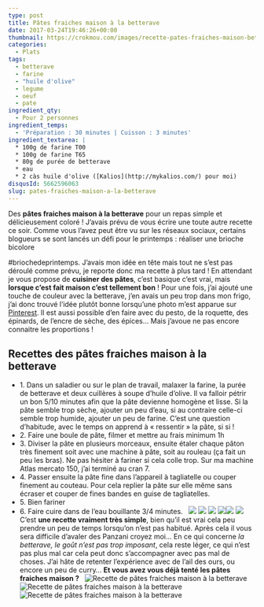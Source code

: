 ```yaml
---
type: post
title: Pâtes fraiches maison à la betterave
date: 2017-03-24T19:46:26+00:00
thumbnail: https://crokmou.com/images/recette-pates-fraiches-maison-betterave-crokmou-blog-cuisine-voyage-1-8.jpg
categories:
  - Plats
tags:
  - betterave
  - farine
  - "huile d'olive"
  - legume
  - oeuf
  - pate
ingredient_qty:
  - Pour 2 personnes
ingredient_temps:
  - 'Préparation : 30 minutes | Cuisson : 3 minutes'
ingredient_textarea: |
  * 100g de farine T00
  * 100g de farine T65
  * 80g de purée de betterave
  * eau
  * 2 càs huile d'olive ([Kalios](http://mykalios.com/) pour moi)
disqusId: 5662596063
slug: pates-fraiches-maison-a-la-betterave
---
```


Des **pâtes fraiches maison à la betterave** pour un repas simple et délicieusement coloré ! J’avais prévu de vous écrire une toute autre recette ce soir. Comme vous l’avez peut être vu sur les réseaux sociaux, certains blogueurs se sont lancés un défi pour le printemps : réaliser une brioche bicolore

#briochedeprintemps. J’avais mon idée en tête mais tout ne s’est pas déroulé comme prévu, je reporte donc ma recette à plus tard ! En attendant je vous propose de **cuisiner des pâtes**, c’est basique c’est vrai, mais **lorsque c’est fait maison c’est tellement bon** ! Pour une fois, j’ai ajouté une touche de couleur avec la betterave, j’en avais un peu trop dans mon frigo, j’ai donc trouvé l’idée plutôt bonne lorsqu’une photo m’est apparue sur [Pinterest](https://www.pinterest.com/blogcrokmou/). Il est aussi possible d’en faire avec du pesto, de la roquette, des épinards, de l’encre de sèche, des épices… Mais j’avoue ne pas encore connaitre les proportions !

## **Recettes des pâtes fraiches maison à la betterave**

* 1\. Dans un saladier ou sur le plan de travail, malaxer la farine, la purée de betterave et deux cuillères à soupe d’huile d’olive. Il va falloir pétrir un bon 5/10 minutes afin que la pâte devienne homogène et lisse. Si la pâte semble trop sèche, ajouter un peu d’eau, si au contraire celle-ci semble trop humide, ajouter un peu de farine. C’est une question d’habitude, avec le temps on apprend à « ressentir » la pâte, si si !
* 2\. Faire une boule de pâte, filmer et mettre au frais minimum 1h
* 3\. Diviser la pâte en plusieurs morceaux, ensuite étaler chaque pâton très finement soit avec une machine à pâte, soit au rouleau (ça fait un peu les bras). Ne pas hésiter à fariner si cela colle trop. Sur ma machine Atlas mercato 150, j’ai terminé au cran 7.
* 4\. Passer ensuite la pâte fine dans l’appareil à tagliatelle ou couper finement au couteau. Pour cela replier la pâte sur elle même sans écraser et couper de fines bandes en guise de tagliatelles.
* 5\. Bien fariner
* 6\. Faire cuire dans de l’eau bouillante 3/4 minutes.   ![](https://crokmou.com/images/recette-pates-fraiches-maison-betterave-crokmou-blog-cuisine-voyage-1_fiw2ne.jpg) ![](https://crokmou.com/images/recette-pates-fraiches-maison-betterave-crokmou-blog-cuisine-voyage-1-1_fmdjxd.jpg) ![](https://crokmou.com/images/recette-pates-fraiches-maison-betterave-crokmou-blog-cuisine-voyage-1-2_tbnj7b.jpg) ![](https://crokmou.com/images/recette-pates-fraiches-maison-betterave-crokmou-blog-cuisine-voyage-1-10_ikas9q.jpg)![](https://crokmou.com/images/recette-pates-fraiches-maison-betterave-crokmou-blog-cuisine-voyage-1-4_zl8sm6.jpg) ![](https://crokmou.com/images/recette-pates-fraiches-maison-betterave-crokmou-blog-cuisine-voyage-1-3_m2tvxx.jpg)   C’est **une recette vraiment très simple**, bien qu’il est vrai cela peu prendre un peu de temps lorsqu’on n’est pas habitué. Après cela il vous sera difficile d’avaler des Panzani croyez moi… En ce qui concerne _la betterave, le goût n’est pas trop imposant_, cela reste léger, ce qui n’est pas plus mal car cela peut donc s’accompagner avec pas mal de choses. J’ai hâte de retenter l’expérience avec de l’ail des ours, ou encore un peu de curry… **Et vous avez vous déjà tenté les pâtes fraiches maison ?**   ![Recette de pâtes fraiches maison à la betterave](https://crokmou.com/images/recette-pates-fraiches-maison-betterave-crokmou-blog-cuisine-voyage-1-6_zupjii.jpg "Recette de pâtes fraiches maison à la betterave") ![Recette de pâtes fraiches maison à la betterave](https://crokmou.com/images/recette-pates-fraiches-maison-betterave-crokmou-blog-cuisine-voyage-1-5_eys6of.jpg "Recette de pâtes fraiches maison à la betterave")![Recette de pâtes fraiches maison à la betterave](https://crokmou.com/images/recette-pates-fraiches-maison-betterave-crokmou-blog-cuisine-voyage-1-7_do7eec.jpg "Recette de pâtes fraiches maison à la betterave")